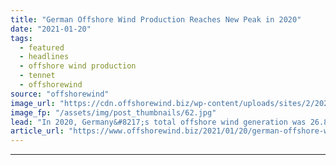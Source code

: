 ```yaml
---
title: "German Offshore Wind Production Reaches New Peak in 2020"
date: "2021-01-20"
tags: 
  - featured
  - headlines
  - offshore wind production
  - tennet
  - offshorewind
source: "offshorewind"
image_url: "https://cdn.offshorewind.biz/wp-content/uploads/sites/2/2021/01/20143006/TenneT-offshore-wind.jpg"
image_fp: "/assets/img/post_thumbnails/62.jpg"
lead: "In 2020, Germany&#8217;s total offshore wind generation was 26.89 terawatt hours (TWh), of which"
article_url: "https://www.offshorewind.biz/2021/01/20/german-offshore-wind-production-reaches-new-peak-in-2020/"
---
```


---
